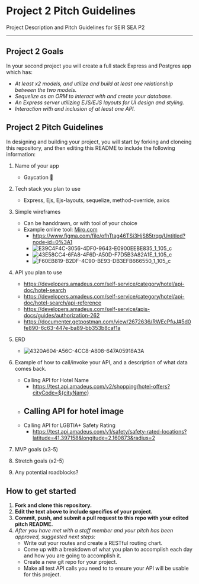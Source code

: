 # Project 2 Pitch Guidelines
Project Description and Pitch Guidelines for SEIR SEA P2

---
## Project 2 Goals

In your second project you will create a full stack Express and Postgres app which has:
- *At least x2 models, and utilize and build at least one relationship between the two models.*
- *Sequelize as an ORM to interact with and create your database.*
- *An Express server utilizing EJS/EJS layouts for UI design and styling.*
- *Interaction with and inclusion of at least one API.*

## Project 2 Pitch Guidelines

In designing and building your project, you will start by forking and cloneing this repository, and then editing this README to include the following information: 
1. Name of your app
     - Gaycation 🌈

2. Tech stack you plan to use
     - Express, Ejs, Ejs-layouts, sequelize, method-override, axios

3. Simple wireframes
     * Can be handdrawn, or with tool of your choice
     * Example online tool: [Miro.com](https://miro.com/)
          - https://www.figma.com/file/ofhTtag46TSi3HjS85trqg/Untitled?node-id=0%3A1
          - ![E39C4F4C-3056-4DF0-9643-E0900EEBE835_1_105_c](https://user-images.githubusercontent.com/78924263/141371577-e4879a91-9d8b-4f0b-bf60-a62a0b890b4c.jpeg)
          - ![43E58CC4-6FA8-4F6D-A50D-F7D5B3A82A1E_1_105_c](https://user-images.githubusercontent.com/78924263/141372251-44bb0d03-8a12-4fbc-829c-3de36015aedf.jpeg)
          - ![F60EB819-B2DF-4C90-BE93-DB3EFB666550_1_105_c](https://user-images.githubusercontent.com/78924263/141372263-b0911511-ec5b-4235-be66-6befe0faa775.jpeg)

5. API you plan to use

     - https://developers.amadeus.com/self-service/category/hotel/api-doc/hotel-search
     - https://developers.amadeus.com/self-service/category/hotel/api-doc/hotel-search/api-reference
     - https://developers.amadeus.com/self-service/apis-docs/guides/authorization-262
     - https://documenter.getpostman.com/view/2672636/RWEcPfuJ#5d0fe890-6c63-447e-ba89-bb353b8caf1a

6. ERD
    - ![4320A604-A56C-4CC8-A808-647A05918A3A](https://user-images.githubusercontent.com/78924263/141371472-aaa80b2c-c8a4-455d-af4e-8a9315b10482.jpeg)

7. Example of how to call/invoke your API, and a description of what data comes back.
     - Calling API for Hotel Name
          - https://test.api.amadeus.com/v2/shopping/hotel-offers?cityCode=${cityName}
     - Calling API for hotel image
          -
     - Calling API for LGBTIA+ Safety Rating
          - https://test.api.amadeus.com/v1/safety/safety-rated-locations?latitude=41.397158&longitude=2.160873&radius=2
8. MVP goals (x3-5)
9. Stretch goals (x2-5)
10. Any potential roadblocks?

## How to get started
1. **Fork and clone this repository.**
2. **Edit the text above to include specifics of your project.**
3. **Commit, push, and submit a pull request to this repo with your edited pitch README.**
4. *After you have met with a staff member and your pitch has been approved, suggested next steps:*
      * Write out your routes and create a RESTful routing chart.
      * Come up with a breakdown of what you plan to accomplish each day and how you are going to accomplish it.
      * Create a new git repo for your project. 
      * Make all test API calls you need to to ensure your API will be usable for this project. 
      





